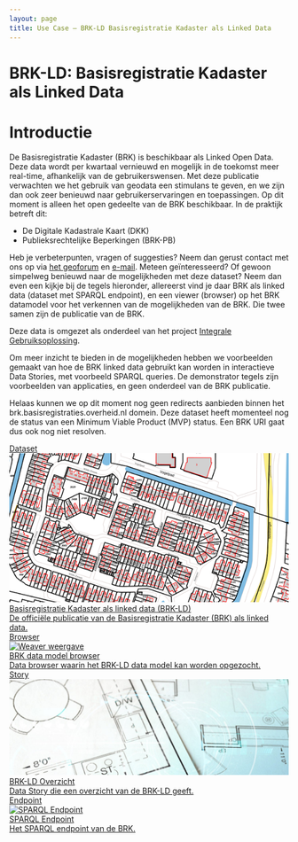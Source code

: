 ```yaml
---
layout: page
title: Use Case ― BRK-LD Basisregistratie Kadaster als Linked Data
---
```


# BRK-LD: Basisregistratie Kadaster als Linked Data

# Introductie
De Basisregistratie Kadaster (BRK) is beschikbaar als Linked Open Data. Deze data wordt per kwartaal vernieuwd en mogelijk in de toekomst meer real-time, afhankelijk van de gebruikerswensen. Met deze publicatie verwachten we het gebruik van geodata een stimulans te geven, en we zijn dan ook zeer benieuwd naar gebruikerservaringen en toepassingen. Op dit moment is alleen het open gedeelte van de BRK beschikbaar. In de praktijk betreft dit:

- De Digitale Kadastrale Kaart (DKK)
- Publieksrechtelijke Beperkingen (BRK-PB)

Heb je verbeterpunten, vragen of suggesties? Neem dan gerust contact met ons op via <a href='https://geoforum.nl/'>het geoforum</a> en <a href='mailto:erwin.folmer@kadaster.nl'>e-mail</a>. Meteen geïnteresseerd? Of gewoon simpelweg benieuwd naar de mogelijkheden met deze dataset?
Neem dan even een kijkje bij de tegels hieronder, allereerst vind je daar BRK als linked data (dataset met SPARQL endpoint), en een viewer (browser) op het BRK datamodel voor het verkennen van de mogelijkheden van de BRK. Die twee samen zijn de publicatie van de BRK.

Deze data is omgezet als onderdeel van het project [Integrale Gebruiksoplossing](/cases/integralegebruiksoplossing).

Om meer inzicht te bieden in de mogelijkheden hebben we voorbeelden gemaakt van hoe de BRK linked data gebruikt kan worden in interactieve Data Stories, met voorbeeld SPARQL queries. De demonstrator tegels zijn voorbeelden van applicaties, en geen onderdeel van de BRK publicatie.

Helaas kunnen we op dit moment nog geen redirects aanbieden binnen het brk.basisregistraties.overheid.nl domein. Deze dataset heeft momenteel nog de status van een Minimum Viable Product (MVP) status. Een BRK URI gaat dus ook nog niet resolven.

<div class="cards-wrapper">
  <a href="https://data.labs.kadaster.nl/kadaster/brk">
    <div class="card">
      <div class="card-type">Dataset</div>
      <img class="card-image" src="/assets/images/dkk.png" alt="BRK LD">
      <div class="card-title">Basisregistratie Kadaster als linked data (BRK-LD)</div>
      <div class="card-description">De officiële publicatie van de Basisregistratie Kadaster (BRK) als linked data.</div>
    </div>
  </a>
    <a href="https://kadaster.wvr.io/brk-pb">
    <div class="card">
      <div class="card-type">Browser</div>
      <img class="card-image" src="/assets/images/weaver.png" alt="Weaver weergave">
      <div class="card-title">BRK data model browser</div>
      <div class="card-description">Data browser waarin het BRK-LD data model kan worden opgezocht.</div>
    </div>
  </a>
  <a href="https://data.labs.kadaster.nl/kadaster/-/stories/basisregistratie-kadaster">
    <div class="card">
      <div class="card-type">Story</div>
      <img class="card-image" src="/assets/images/BRK.jpg" alt="BRK">
      <div class="card-title">BRK-LD Overzicht</div>
      <div class="card-description">Data Story die een overzicht van de BRK-LD geeft.</div>
    </div>
  </a>
      <a href="https://data.labs.kadaster.nl/kadaster/brk/sparql/default">
    <div class="card">
      <div class="card-type">Endpoint</div>
      <img class="card-image" src="/assets/images/yasgui-screenshot.PNG" alt="SPARQL Endpoint">
      <div class="card-title">SPARQL Endpoint</div>
      <div class="card-description">Het SPARQL endpoint van de BRK.</div>
    </div>
  </a>
</div>
